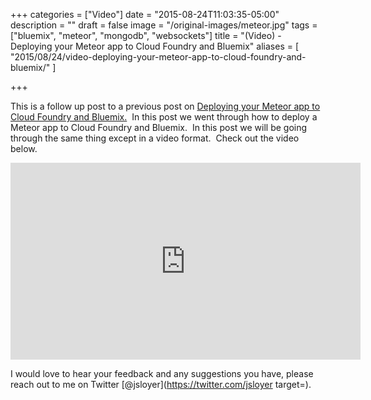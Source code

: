 +++
categories = ["Video"]
date = "2015-08-24T11:03:35-05:00"
description = ""
draft = false
image = "/original-images/meteor.jpg"
tags = ["bluemix", "meteor", "mongodb", "websockets"]
title = "(Video) - Deploying your Meteor app to Cloud Foundry and Bluemix"
aliases = [
    "2015/08/24/video-deploying-your-meteor-app-to-cloud-foundry-and-bluemix/"
]

+++

This is a follow up post to a previous post on [Deploying your Meteor app to Cloud Foundry and Bluemix.](/post/deploying-your-meteor-app-to-cloud-foundry-and-bluemix/)  In this post we went through how to deploy a Meteor app to Cloud Foundry and Bluemix.  In this post we will be going through the same thing except in a video format.  Check out the video below.

<iframe width="560" height="315" src="https://www.youtube.com/embed/dyVmB8vHFaE" frameborder="0" allowfullscreen></iframe>

I would love to hear your feedback and any suggestions you have, please reach out to me on Twitter [@jsloyer](https://twitter.com/jsloyer target=).
